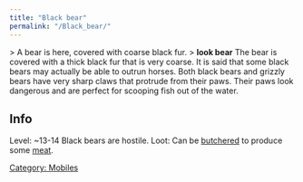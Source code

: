 ```yaml
---
title: "Black bear"
permalink: "/Black_bear/"
---
```


\> A bear is here, covered with coarse black fur.
\> **look bear**
The bear is covered with a thick black fur that is very coarse. It is
said
that some black bears may actually be able to outrun horses. Both
black
bears and grizzly bears have very sharp claws that protrude from their
paws.
Their paws look dangerous and are perfect for scooping fish out of the
water.

## Info

Level: ~13-14
Black bears are hostile.
Loot: Can be [butchered](butcher "wikilink") to produce some
[meat](meat "wikilink").

[Category: Mobiles](Category:_Mobiles "wikilink")